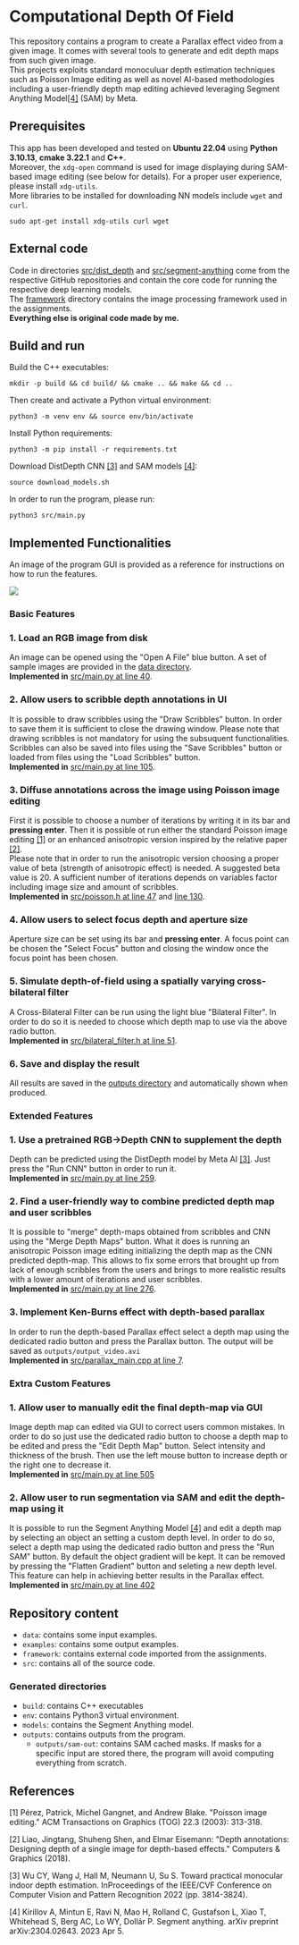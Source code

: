 # Computational Depth Of Field
This repository contains a program to create a Parallax effect video from a given image. It comes with several tools to generate and edit depth maps from such given image. \
This projects exploits standard monoculuar depth estimation techniques such as Poisson Image editing as well as novel AI-based methodologies including a user-friendly depth map editing achieved leveraging Segment Anything Model[[4]](#4) (SAM) by Meta.
## Prerequisites
This app has been developed and tested on **Ubuntu 22.04** using **Python 3.10.13**, **cmake 3.22.1** and **C++**. \
Moreover, the `xdg-open` command is used for image displaying during SAM-based image editing (see below for details). For a proper user experience, please install `xdg-utils`. \
More libraries to be installed for downloading NN models include `wget` and `curl`.
```
sudo apt-get install xdg-utils curl wget
```
## External code
Code in directories [src/dist_depth](src/dist_depth/) and [src/segment-anything](src/segment-anything/) come from the respective GitHub repositories and contain the core code for running the respective deep learning models. \
The [framework](framework) directory contains the image processing framework used in the assignments. \
**Everything else is original code made by me.**

## Build and run
Build the C++ executables:
```
mkdir -p build && cd build/ && cmake .. && make && cd ..
```
Then create and activate a Python virtual environment:
```
python3 -m venv env && source env/bin/activate
```
Install Python requirements:
```
python3 -m pip install -r requirements.txt
```
Download DistDepth CNN  [[3]](#3) and SAM models [[4]](#4):
```
source download_models.sh
```
In order to run the program, please run: 
```
python3 src/main.py
```

## Implemented Functionalities
An image of the program GUI is provided as a reference for instructions on how to run the features.

![](readme-imgs/gui.png)
### Basic Features
### 1. Load an RGB image from disk
An image can be opened using the "Open A File" blue button. A set of sample images are provided in the [data directory](data/).\
**Implemented in** [src/main.py at line 40](src/main.py#L40).
### 2. Allow users to scribble depth annotations in UI
It is possible to draw scribbles using the "Draw Scribbles" button. In order to save them it is sufficient to close the drawing window. Please note that drawing scribbles is not mandatory for using the subsuquent functionalities. Scribbles can also be saved into files using the "Save Scribbles" button or loaded from files using the "Load Scribbles" button.\
**Implemented in** [src/main.py at line 105](src/main.py#L105).
### 3. Diffuse annotations across the image using Poisson image editing
First it is possible to choose a number of iterations by writing it in its bar and **pressing enter**. Then it is possible ot run either the standard Poisson image editing [[1]](#1) or an enhanced anisotropic version inspired by the relative paper [[2]](#2).<br>
Please note that in order to run the anisotropic version choosing a proper value of beta (strength of anisotropic effect) is needed. A suggested beta value is 20. A sufficient number of iterations depends on variables factor including image size and amount of scribbles.\
**Implemented in** [src/poisson.h at line 47](src/poisson.h#L47) and [line 130](src/poisson.h#L130).
### 4. Allow users to select focus depth and aperture size
Aperture size can be set using its bar and **pressing enter**. A focus point can be chosen the "Select Focus" button and closing the window once the focus point has been chosen.
### 5. Simulate depth-of-field using a spatially varying cross-bilateral filter
A Cross-Bilateral Filter can be run using the light blue "Bilateral Filter". In order to do so it is needed to choose which depth map to use via the above radio button. \
**Implemented in** [src/bilateral_filter.h at line 51](src/bilateral_filter.h#L51).
### 6. Save and display the result
All results are saved in the [outputs directory](outputs/) and automatically shown when produced.
### Extended Features
### 1. Use a pretrained RGB->Depth CNN to supplement the depth
Depth can be predicted using the DistDepth model by Meta AI [[3]](#3). Just press the "Run CNN" button in order to run it.\
**Implemented in** [src/main.py at line 259](src/main.py#L259).
### 2. Find a user-friendly way to combine predicted depth map and user scribbles
It is possible to "merge" depth-maps obtained from scribbles and CNN using the "Merge Depth Maps" button. What it does is running an anisotropic Poisson image editing initializing the depth map as the CNN predicted depth-map. This allows to fix some errors that brought up from lack of enough scribbles from the users and brings to more realistic results with a lower amount of iterations and user scribbles.\
**Implemented in** [src/main.py at line 276](src/main.py#276).
### 3. Implement Ken-Burns effect with depth-based parallax
In order to run the depth-based Parallax effect select a depth map using the dedicated radio button and press the Parallax button. The output will be saved as `outputs/output_video.avi`\
**Implemented in** [src/parallax_main.cpp at line 7](src/parallax_main.cpp#L7).
### Extra Custom Features
### 1. Allow user to manually edit the final depth-map via GUI
Image depth map can edited via GUI to correct users common mistakes. In order to do so just use the dedicated radio button to choose a depth map to be edited and press the "Edit Depth Map" button. Select intensity and thickness of the brush. Then use the left mouse button to increase depth or the right one to decrease it.\
**Implemented in** [src/main.py at line 505](src/main.py#L505)
### 2. Allow user to run segmentation via SAM and edit the depth-map using it
It is possible to run the Segment Anything Model [[4]](#4) and edit a depth map by selecting an object an setting a custom depth level. In order to do so, select a depth map using the dedicated radio button and press the "Run SAM" button. By default the object gradient will be kept. It can be removed by pressing the "Flatten Gradient" button and seleting a new depth level. This feature can help in achieving better results in the Parallax effect.\
**Implemented in** [src/main.py at line 402](src/main.py#402)

## Repository content
- `data`: contains some input examples.
- `examples`: contains some output examples.
- `framework`: contains external code imported from the assignments.
- `src`: contains all of the source code.
### Generated directories
- `build`: contains C++ executables
- `env`: contains Python3 virtual environment.
- `models`: contains the Segment Anything model.
- `outputs`: contains outputs from the program.
    - `outputs/sam-out`: contains SAM cached masks. If masks for a specific input are stored there, the program will avoid computing everything from scratch.

## References
<a id="1">[1]</a> 
Pérez, Patrick, Michel Gangnet, and Andrew Blake. "Poisson image editing." ACM Transactions on Graphics (TOG) 22.3 (2003): 313-318.

<a id="2">[2]</a>
Liao, Jingtang, Shuheng Shen, and Elmar Eisemann: "Depth annotations: Designing depth of a single image for depth-based effects." Computers & Graphics (2018).

<a id="3">[3]</a>
Wu CY, Wang J, Hall M, Neumann U, Su S. Toward practical monocular indoor depth estimation. InProceedings of the IEEE/CVF Conference on Computer Vision and Pattern Recognition 2022 (pp. 3814-3824).

<a id="4">[4]</a> 
Kirillov A, Mintun E, Ravi N, Mao H, Rolland C, Gustafson L, Xiao T, Whitehead S, Berg AC, Lo WY, Dollár P. Segment anything. arXiv preprint arXiv:2304.02643. 2023 Apr 5.